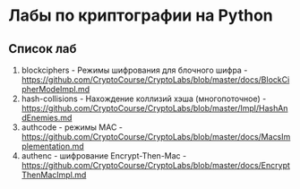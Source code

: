 # Лабы по криптографии на Python

## Список лаб

1. blockciphers  -  Режимы шифрования для блочного шифра  -  https://github.com/CryptoCourse/CryptoLabs/blob/master/docs/BlockCipherModeImpl.md
2. hash-collisions  -  Нахождение коллизий хэша (многопоточное)  -  https://github.com/CryptoCourse/CryptoLabs/blob/master/Impl/HashAndEnemies.md
3. authcode  -  режимы MAC  -  https://github.com/CryptoCourse/CryptoLabs/blob/master/docs/MacsImplementation.md
4. authenc  -  шифрование Encrypt-Then-Mac  -  https://github.com/CryptoCourse/CryptoLabs/blob/master/docs/EncryptThenMacImpl.md
